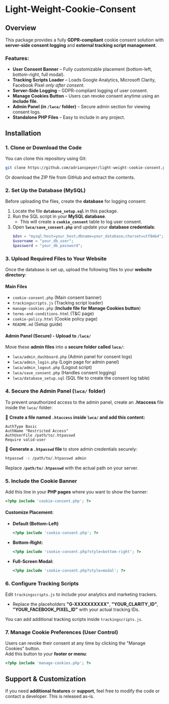 # Light-Weight-Cookie-Consent

## Overview
This package provides a fully **GDPR-compliant** cookie consent solution with **server-side consent logging** and **external tracking script management**.

### Features:
- **User Consent Banner** – Fully customizable placement (bottom-left, bottom-right, full modal).
- **Tracking Scripts Loader** – Loads Google Analytics, Microsoft Clarity, Facebook Pixel *only after consent*.
- **Server-Side Logging** – GDPR-compliant logging of user consent.
- **Manage Cookies Button** – Users can revoke consent anytime using an **include file**.
- **Admin Panel (in `/lwca/` folder)** – Secure admin section for viewing consent logs.
- **Standalone PHP Files** – Easy to include in any project.

## Installation

### 1. Clone or Download the Code
You can clone this repository using Git:  
```sh
git clone https://github.com/adrianspeyer/light-weight-cookie-consent.git
```
Or download the ZIP file from GitHub and extract the contents.

### 2. Set Up the Database (MySQL)
Before uploading the files, create the **database** for logging consent:

1. Locate the file **`database_setup.sql`** in this package.
2. Run the SQL script in your **MySQL database**.  
   - This will create a **`cookie_consent`** table to log user consent.
3. Open **`lwca/save_consent.php`** and update your **database credentials**:
   ```php
   $dsn = "mysql:host=your_host;dbname=your_database;charset=utf8mb4";
   $username = "your_db_user";
   $password = "your_db_password";
   ```

### 3. Upload Required Files to Your Website
Once the database is set up, upload the following files to your **website directory**:

#### **Main Files**
- `cookie-consent.php` (Main consent banner)
- `trackingscripts.js` (Tracking script loader)
- `manage-cookies.php` (**Include file for Manage Cookies button**)
- `terms-and-conditions.html` (T&C page)
- `cookie-policy.html` (Cookie policy page)
- `README.md` (Setup guide)

#### **Admin Panel (Secure) - Upload to `/lwca/`**
Move these **admin files** into a **secure folder called `lwca/`**:
- `lwca/admin_dashboard.php` (Admin panel for consent logs)
- `lwca/admin_login.php` (Login page for admin panel)
- `lwca/admin_logout.php` (Logout script)
- `lwca/save_consent.php` (Handles consent logging)
- `lwca/database_setup.sql` (SQL file to create the consent log table)

### 4. Secure the Admin Panel (`lwca/` folder)
To prevent unauthorized access to the admin panel, create an **.htaccess** file inside the `lwca/` folder:  

📌 **Create a file named `.htaccess` inside `lwca/` and add this content:**
```
AuthType Basic
AuthName "Restricted Access"
AuthUserFile /path/to/.htpasswd
Require valid-user
```

📌 **Generate a `.htpasswd` file** to store admin credentials securely:
```sh
htpasswd -c /path/to/.htpasswd admin
```
Replace **`/path/to/.htpasswd`** with the actual path on your server.

### 5. Include the Cookie Banner
Add this line in your **PHP pages** where you want to show the banner:
```php
<?php include 'cookie-consent.php'; ?>
```

#### Customize Placement:
- **Default (Bottom-Left)**  
  ```php
  <?php include 'cookie-consent.php'; ?>
  ```
- **Bottom-Right:**  
  ```php
  <?php include 'cookie-consent.php?style=bottom-right'; ?>
  ```
- **Full-Screen Modal:**  
  ```php
  <?php include 'cookie-consent.php?style=modal'; ?>
  ```

### 6. Configure Tracking Scripts
Edit `trackingscripts.js` to include your analytics and marketing trackers.

- Replace the placeholders **"G-XXXXXXXXXX"**, **"YOUR_CLARITY_ID"**, **"YOUR_FACEBOOK_PIXEL_ID"** with your actual tracking IDs.

You can add additional tracking scripts inside `trackingscripts.js`.

### 7. Manage Cookie Preferences (User Control)
Users can revoke their consent at any time by clicking the "Manage Cookies" button.  
Add this button to your **footer or menu**:
```php
<?php include 'manage-cookies.php'; ?>
```

## Support & Customization
If you need **additional features** or **support**, feel free to modify the code or contact a developer. This is released as-is.
